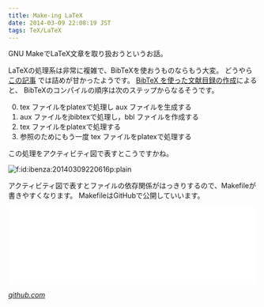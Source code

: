 ```yaml
---
title: Make-ing LaTeX
date: 2014-03-09 22:08:19 JST
tags: TeX/LaTeX
---
```


GNU MakeでLaTeX文章を取り扱おうというお話。

LaTeXの処理系は非常に複雑で、BibTeXを使おうものならもう大変。
どうやら[この記事](http://folioscope.hatenablog.jp/entry/2013/07/29/000009)
では詰めが甘かったようです。
[BibTeX を使った文献目録の作成](http://keizai.okomeda.net/latex/bib/bib02.html)によると、
BibTeXのコンパイルの順序は次のステップからなるそうです。

0. tex ファイルをplatexで処理し aux ファイルを生成する
1. aux ファイルをjbibtexで処理し，bbl ファイルを作成する
2. tex ファイルをplatexで処理する
3. 参照のためにもう一度 tex ファイルをplatexで処理する

この処理をアクティビティ図で表すとこうですかね。

<span itemscope itemtype="http://schema.org/Photograph"><img src="//cdn-ak.f.st-hatena.com/images/fotolife/i/ibenza/20140309/20140309220616.png" alt="f:id:ibenza:20140309220616p:plain" title="f:id:ibenza:20140309220616p:plain" class="hatena-fotolife" itemprop="image"></span>

アクティビティ図で表すとファイルの依存関係がはっきりするので、Makefileが書きやすくなります。
MakefileはGitHubで公開していいます。

<iframe src="//hatenablog-parts.com/embed?url=https%3A%2F%2Fgithub.com%2Fueokande%2Ftex-makefile" title="ueokande/tex-makefile" class="embed-card embed-webcard" scrolling="no" frameborder="0" style="display: block; width: 100%; height: 155px; max-width: 500px; margin: 10px 0px;"></iframe>

<cite>[github.com](https://github.com/ueokande/tex-makefile)</cite>

